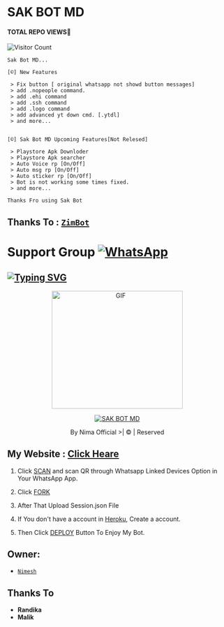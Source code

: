 # SAK BOT MD
#### TOTAL REPO VIEWS📍
![Visitor Count](https://profile-counter.glitch.me/terror-boy/count.svg)

    Sak Bot MD...

    [©] New Features

     > Fix button [ original whatsapp not showd button messages]
     > add .nopeople command.
     > add .ehi command
     > add .ssh command
     > add .logo command
     > add advanced yt down cmd. [.ytdl]
     > and more...
    

    [©] Sak Bot MD Upcoming Features[Not Relesed]

     > Playstore Apk Downloder
     > Playstore Apk searcher
     > Auto Voice rp [On/Off]
     > Auto msg rp [On/Off]
     > Auto sticker rp [On/Off]
     > Bot is not working some times fixed.
     > and more...
   
   
   
   ```Thanks Fro using Sak Bot```

## Thanks To : [`ZimBot`](https://github.com/zim-bot/zimbot-v4)

# Support Group <a href="https://chat.whatsapp.com/BKFkNEFogBVKs4X3IADNrc"><img alt="WhatsApp" src="https://img.shields.io/badge/-Whatsapp%20Group-lightgrey?style=for-the-badge&logo=whatsapp&logoColor=white"/></a>

## [![Typing SVG](https://readme-typing-svg.herokuapp.com?font=Rockstar-ExtraBold&color=F33A6A&lines=WELCOME+TO+SAK+BOT.;CREATED+BY+NIMA+OFFICIAL;BEST+MULTIDEVICE+WA+BOT;THANKS+FOR+VISITING+MY+GIT)](https://git.io/typing-svg)

 </a>

</p>

<div align="center">

  <p align="center">

<img src="https://i.ibb.co/THTK67m/Vihanga-MD.png" alt="GIF" width="300" height="270"/>

</p>

  <p align="center">

<a href="#"><img title="SAK BOT MD" src="https://img.shields.io/badge/Sak-bot-green?colorA=%23ff0000&colorB=%23017e40&style=for-the-badge"></a>

</p>

</div>

<p align="center">By Nima Official >| © | Reserved  </br> 
 
 ## My Website : [Click Heare](https://www.helacloud.ga/p/sak-bot.html)

1. Click [SCAN](https://replit.com/@VIHANGA-YTYT/Vihanga-MD-V2-Qr?output%20only=1&lite=1#index.js) and scan QR through Whatsapp Linked Devices Option in Your WhatsApp App.

2. Click [FORK](https://github.com/vihangayt0/VihangaBot-MD-V3/fork)

2. After That Upload Session.json File

3. If You don't have a account in [Heroku](https://signup.heroku.com/), Create a account.

5. Then Click [DEPLOY](https://heroku.com/deploy) Button To Enjoy My Bot.


## Owner:
* [`Nimesh`](https://github.com/nimaofficial)

## Thanks To
* <b>Randika</b>
* <b>Malik</b>

